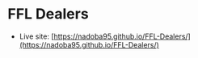 # FFL Dealers

- Live site: [https://nadoba95.github.io/FFL-Dealers/](https://nadoba95.github.io/FFL-Dealers/)
